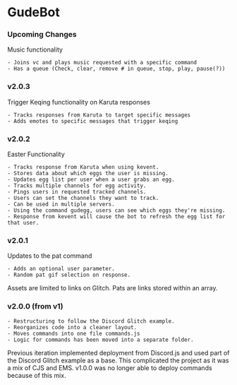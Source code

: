 # GudeBot
### Upcoming Changes
Music functionality
```
- Joins vc and plays music requested with a specific command
- Has a queue (Check, clear, remove # in queue, stop, play, pause(?))
```

### v2.0.3
Trigger Keqing functionality on Karuta responses
```
- Tracks responses from Karuta to target specific messages
- Adds emotes to specific messages that trigger keqing
```
### v2.0.2
Easter Functionality
```
- Tracks response from Karuta when using kevent.
- Stores data about which eggs the user is missing.
- Updates egg list per user when a user grabs an egg.
- Tracks multiple channels for egg activity.
- Pings users in requested tracked channels.
- Users can set the channels they want to track.
- Can be used in multiple servers.
- Using the command gudegg, users can see which eggs they're missing.
- Response from kevent will cause the bot to refresh the egg list for that user.
```
### v2.0.1
Updates to the pat command
```
- Adds an optional user parameter.
- Random pat gif selection on response.
```
Assets are limited to links on Glitch. Pats are links stored within an array.
### v2.0.0 (from v1)
```
- Restructuring to follow the Discord Glitch example.
- Reorganizes code into a cleaner layout. 
- Moves commands into one file commands.js
- Logic for commands has been moved into a separate folder.
```

Previous iteration implemented deployment from Discord.js and used part of the Discord Glitch example as a base. 
This complicated the project as it was a mix of CJS and EMS. v1.0.0 was no longer able to deploy commands because of this mix.